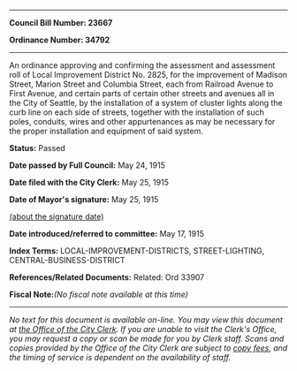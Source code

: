 

********

**Council Bill Number: 23667**
   
**Ordinance Number: 34792**
********

 An ordinance approving and confirming the assessment and assessment roll of Local Improvement District No. 2825, for the improvement of Madison Street, Marion Street and Columbia Street, each from Railroad Avenue to First Avenue, and certain parts of certain other streets and avenues all in the City of Seattle, by the installation of a system of cluster lights along the curb line on each side of streets, together with the installation of such poles, conduits, wires and other appurtenances as may be necessary for the proper installation and equipment of said system.

**Status:** Passed
   
**Date passed by Full Council:** May 24, 1915
   
**Date filed with the City Clerk:** May 25, 1915
   
**Date of Mayor's signature:** May 25, 1915
   
[(about the signature date)](/~public/approvaldate.htm)
   
   
   
**Date introduced/referred to committee:** May 17, 1915
   
   
**Index Terms:** LOCAL-IMPROVEMENT-DISTRICTS, STREET-LIGHTING, CENTRAL-BUSINESS-DISTRICT

**References/Related Documents:** Related: Ord 33907

**Fiscal Note:**_(No fiscal note available at this time)_
********

_No text for this document is available on-line. You may view this document at [the Office of the City Clerk](http://www.seattle.gov/leg/clerk/contactUs.htm). If you are unable to visit the Clerk's Office, you may request a copy or scan be made for you by Clerk staff. Scans and copies provided by the Office of the City Clerk are subject to [copy fees](http://clerk.seattle.gov/~public/clerkfees.htm), and the timing of service is dependent on the availability of staff._


